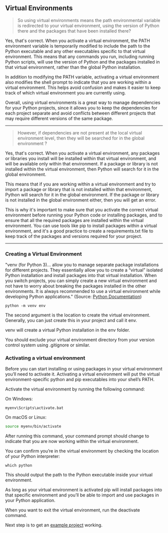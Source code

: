 ## Virtual Environments

> So using virtual environments means the path environmental variable is redirected to your virtual environment, using the version of Python there and the packages that have been installed there? 

Yes, that's correct. When you activate a virtual environment, the PATH environment variable is temporarily modified to include the path to the Python executable and any other executables specific to that virtual environment. This means that any commands you run, including running Python scripts, will use the version of Python and the packages installed in that virtual environment, rather than the global Python installation.

In addition to modifying the PATH variable, activating a virtual environment also modifies the shell prompt to indicate that you are working within a virtual environment. This helps avoid confusion and makes it easier to keep track of which virtual environment you are currently using.

Overall, using virtual environments is a great way to manage dependencies for your Python projects, since it allows you to keep the dependencies for each project separate and avoid conflicts between different projects that may require different versions of the same package.

---
> However, if dependencies are not present at the local virtual environment level, then they will be searched for in the global environment ? 

Yes, that's correct. When you activate a virtual environment, any packages or libraries you install will be installed within that virtual environment, and will be available only within that environment. If a package or library is not installed within the virtual environment, then Python will search for it in the global environment.

This means that if you are working within a virtual environment and try to import a package or library that is not installed within that environment, Python will search for it in the global environment. If the package or library is not installed in the global environment either, then you will get an error.

This is why it's important to make sure that you activate the correct virtual environment before running your Python code or installing packages, and to ensure that all the required packages are installed within the virtual environment. You can use tools like pip to install packages within a virtual environment, and it's a good practice to create a requirements.txt file to keep track of the packages and versions required for your project.

---
### Creating a Virtual Environment

"venv (for Python 3)... allow you to manage separate package installations for different projects. 
They essentially allow you to create a “virtual” isolated Python installation and install packages into that virtual installation. 
When you switch projects, you can simply create a new virtual environment and not have to worry about breaking the packages installed in the other environments. 
It is always recommended to use a virtual environment while developing Python applications." 
(Source: [Python Documentation](https://packaging.python.org/en/latest/guides/installing-using-pip-and-virtual-environments/#creating-a-virtual-environment))

```
python -m venv env
```

The second argument is the location to create the virtual environment. 
Generally, you can just create this in your project and call it env.

venv will create a virtual Python installation in the env folder.

You should exclude your virtual environment directory from your version control system using .gitignore or similar.

### Activating a virtual environment

Before you can start installing or using packages in your virtual environment you’ll need to activate it. 
Activating a virtual environment will put the virtual environment-specific python and pip executables into your shell’s PATH.

Activate the virtual environment by running the following command:

On Windows:

```
myenv\Scripts\activate.bat
```

On macOS or Linux:

```bash
source myenv/bin/activate
```

After running this command, your command prompt should change to indicate that you are now working within the virtual environment.

You can confirm you’re in the virtual environment by checking the location of your Python interpreter:

```
which python
```

This should output the path to the Python executable inside your virtual environment. 

As long as your virtual environment is activated pip will install packages into that specific environment 
and you’ll be able to import and use packages in your Python application.

When you want to exit the virtual environment, run the deactivate command.

Next step is to get an [example project](https://github.com/jonfernq/Learning/tree/main/SphinxPythonDocumentation/BasicSphinxExampleProject) working.

